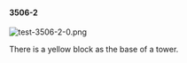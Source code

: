 #### 3506-2
![test-3506-2-0.png](https://github.com/lil-lab/nlvr/raw/master/nlvr/test/images/6/test-3506-2-0.png "test-3506-2-0.png")

There is a yellow block as the base of a tower.